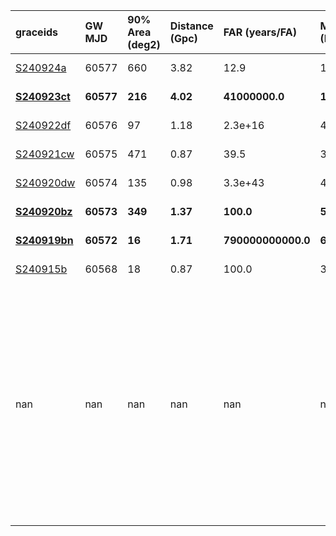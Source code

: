 | graceids                                                              | GW MJD        | 90% Area (deg2)   | Distance (Gpc)   | FAR (years/FA)         | Mass (M_sol)   | gcnids                                                                          | triggered   | 0                                                                                                                                                                                                                                                                                                                                                          |
|:----------------------------------------------------------------------|:--------------|:------------------|:-----------------|:-----------------------|:---------------|:--------------------------------------------------------------------------------|:------------|:-----------------------------------------------------------------------------------------------------------------------------------------------------------------------------------------------------------------------------------------------------------------------------------------------------------------------------------------------------------|
| [S240924a](https://gracedb.ligo.org/superevents/S240924a/view/)       | 60577         | 660               | 3.82             | 12.9                   | 119            | [2024-09-24T00:03:17](https://fritz.science/gcn_events/2024-09-24T00:03:17)     | False       | nan                                                                                                                                                                                                                                                                                                                                                        |
| **[S240923ct](https://gracedb.ligo.org/superevents/S240923ct/view/)** | ****60577**** | ****216****       | ****4.02****     | ****41000000.0****     | ****137****    | **[2024-09-23T20:40:06](https://fritz.science/gcn_events/2024-09-23T20:40:06)** | **True**    | nan                                                                                                                                                                                                                                                                                                                                                        |
| [S240922df](https://gracedb.ligo.org/superevents/S240922df/view/)     | 60576         | 97                | 1.18             | 2.3e+16                | 46             | [2024-09-22T14:21:06](https://fritz.science/gcn_events/2024-09-22T14:21:06)     | False       | nan                                                                                                                                                                                                                                                                                                                                                        |
| [S240921cw](https://gracedb.ligo.org/superevents/S240921cw/view/)     | 60575         | 471               | 0.87             | 39.5                   | 37             | [2024-09-21T20:18:36](https://fritz.science/gcn_events/2024-09-21T20:18:36)     | False       | nan                                                                                                                                                                                                                                                                                                                                                        |
| [S240920dw](https://gracedb.ligo.org/superevents/S240920dw/view/)     | 60574         | 135               | 0.98             | 3.3e+43                | 49             | [2024-09-20T12:40:25](https://fritz.science/gcn_events/2024-09-20T12:40:25)     | False       | nan                                                                                                                                                                                                                                                                                                                                                        |
| **[S240920bz](https://gracedb.ligo.org/superevents/S240920bz/view/)** | ****60573**** | ****349****       | ****1.37****     | ****100.0****          | ****54****     | **[2024-09-20T07:34:24](https://fritz.science/gcn_events/2024-09-20T07:34:24)** | **True**    | nan                                                                                                                                                                                                                                                                                                                                                        |
| **[S240919bn](https://gracedb.ligo.org/superevents/S240919bn/view/)** | ****60572**** | ****16****        | ****1.71****     | ****790000000000.0**** | ****61****     | **[2024-09-19T06:15:59](https://fritz.science/gcn_events/2024-09-19T06:15:59)** | **True**    | nan                                                                                                                                                                                                                                                                                                                                                        |
| [S240915b](https://gracedb.ligo.org/superevents/S240915b/view/)       | 60568         | 18                | 0.87             | 100.0                  | 38             | [2024-09-15T00:13:58](https://fritz.science/gcn_events/2024-09-15T00:13:58)     | False       | nan                                                                                                                                                                                                                                                                                                                                                        |
| nan                                                                   | nan           | nan               | nan              | nan                    | nan            | nan                                                                             | nan         | {'graceids': '**[S240923ct](https://gracedb.ligo.org/superevents/S240923ct/view/)**', 'GW MJD': '**60577**', '90% Area (deg2)': '**216**', 'Distance (Gpc)': '**4.02**', 'FAR (years/FA)': '**4.1e+07**', 'Mass (M_sol)': '**140**', 'gcnids': '**[2024-09-23T20:40:06](https://fritz.science/gcn_events/2024-09-23T20:40:06)**', 'triggered': '**True**'} |